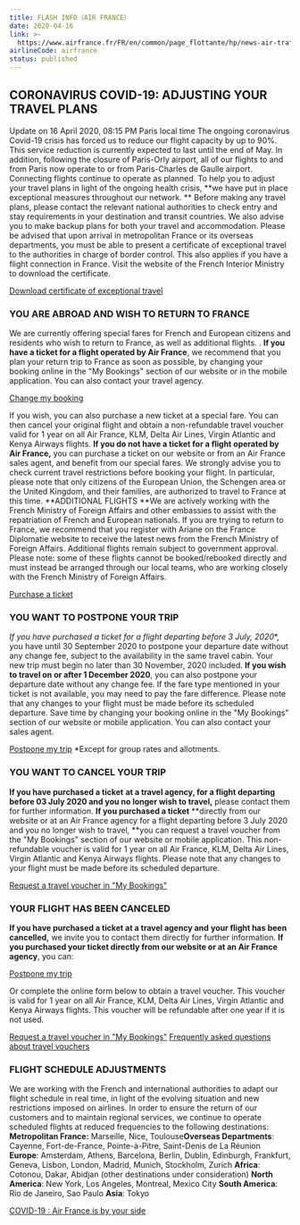 ```yaml
---
title: FLASH INFO（AIR FRANCE）
date: 2020-04-16
link: >-
  https://www.airfrance.fr/FR/en/common/page_flottante/hp/news-air-traffic-air-france.htm
airlineCode: airfrance
status: published
---
```

## CORONAVIRUS COVID-19: ADJUSTING YOUR TRAVEL PLANS 

Update on 16 April 2020, 08:15 PM Paris local time The ongoing coronavirus Covid-19 crisis has forced us to reduce our flight capacity by up to 90%. This service reduction is currently expected to last until the end of May. In addition, following the closure of Paris-Orly airport, all of our flights to and from Paris now operate to or from Paris-Charles de Gaulle airport. Connecting flights continue to operate as planned. To help you to adjust your travel plans in light of the ongoing health crisis, **we have put in place exceptional measures throughout our network. ** Before making any travel plans, please contact the relevant national authorities to check entry and stay requirements in your destination and transit countries. We also advise you to make backup plans for both your travel and accommodation. Please be advised that upon arrival in metropolitan France or its overseas departments, you must be able to present a certificate of exceptional travel to the authorities in charge of border control. This also applies if you have a flight connection in France. Visit the website of the French Interior Ministry to download the certificate.

[Download certificate of exceptional travel](https://www.interieur.gouv.fr/Actualites/L-actu-du-Ministere/Attestation-de-deplacement-derogatoire-et-justificatif-de-deplacement-professionnel) 

### YOU ARE ABROAD AND WISH TO RETURN TO FRANCE 

We are currently offering special fares for French and European citizens and residents who wish to return to France, as well as additional flights. . **If you have a ticket for a flight operated by Air France**, we recommend that you plan your return trip to France as soon as possible, by changing your booking online in the "My Bookings" section of our website or in the mobile application. You can also contact your travel agency. 

[Change my booking](/FR/en/local/process/standard/rebooking/SearchPnrRbkAction.do?) 

If you wish, you can also purchase a new ticket at a special fare. You can then cancel your original flight and obtain a non-refundable travel voucher valid for 1 year on all Air France, KLM, Delta Air Lines, Virgin Atlantic and Kenya Airways flights. **If you do not have a ticket for a flight operated by Air France,** you can purchase a ticket on our website or from an Air France sales agent, and benefit from our special fares. We strongly advise you to check current travel restrictions before booking your flight. In particular, please note that only citizens of the European Union, the Schengen area or the United Kingdom, and their families, are authorized to travel to France at this time. **ADDITIONAL FLIGHTS **We are actively working with the French Ministry of Foreign Affairs and other embassies to assist with the repatriation of French and European nationals. If you are trying to return to France, we recommend that you register with Ariane on the France Diplomatie website to receive the latest news from the French Ministry of Foreign Affairs. Additional flights remain subject to government approval. Please note: some of these flights cannot be booked/rebooked directly and must instead be arranged through our local teams, who are working closely with the French Ministry of Foreign Affairs.

[Purchase a ticket](/FR/en/local/process/standardbooking/SearchAction.do? ) 

### YOU WANT TO POSTPONE YOUR TRIP 

**If you have purchased a ticket* for a flight departing before 3 July, 2020**, you have until 30 September 2020 to postpone your departure date without any change fee, subject to the availability in the same travel cabin. Your new trip must begin no later than 30 November, 2020 included. **If you wish to travel on or after 1 December 2020**, you can also postpone your departure date without any change fee. If the fare type mentioned in your ticket is not available, you may need to pay the fare difference. Please note that any changes to your flight must be made before its scheduled departure. Save time by changing your booking online in the "My Bookings" section of our website or mobile application. You can also contact your sales agent.

[Postpone my trip](/FR/en/local/process/standard/rebooking/SearchPnrRbkAction.do?) *Except for group rates and allotments. 

### YOU WANT TO CANCEL YOUR TRIP 

**If you have purchased a ticket** **at a travel agency, for a flight departing before 03 July 2020 and you no longer wish to travel,** please contact them for further information. **If you purchased a ticket** **directly from our website or at an Air France agency for a flight departing before 3 July 2020 and you no longer wish to travel, **you can request a travel voucher from the "My Bookings" section of our website or mobile application. This non-refundable voucher is valid for 1 year on all Air France, KLM, Delta Air Lines, Virgin Atlantic and Kenya Airways flights. Please note that any changes to your flight must be made before its scheduled departure. 

[Request a travel voucher in "My Bookings"](/FR/en/local/process/standard/rebooking/SearchPnrRbkAction.do?) 

### YOUR FLIGHT HAS BEEN CANCELED 

**If you have purchased a ticket at a travel agency and** **your flight has been cancelled,** we invite you to contact them directly for further information. **If you purchased your ticket directly from our website or at an Air France agency**, you can:

[Postpone my trip](/FR/en/local/process/standard/rebooking/SearchPnrRbkAction.do?) 

Or complete the online form below to obtain a travel voucher. This voucher is valid for 1 year on all Air France, KLM, Delta Air Lines, Virgin Atlantic and Kenya Airways flights. This voucher will be refundable after one year if it is not used.

[Request a travel voucher in "My Bookings"](/FR/en/local/process/standard/rebooking/SearchPnrRbkAction.do?) [Frequently asked questions about travel vouchers](https://www.airfrance.fr/FR/en/common/page_flottante/FAQ-avoir-voucher.htm) 

### FLIGHT SCHEDULE ADJUSTMENTS 

We are working with the French and international authorities to adapt our flight schedule in real time, in light of the evolving situation and new restrictions imposed on airlines. In order to ensure the return of our customers and to maintain regional services, we continue to operate scheduled flights at reduced frequencies to the following destinations: **Metropolitan France:** Marseille, Nice, Toulouse ​**Overseas Departments**: Cayenne, Fort-de-France, Pointe-à-Pitre, Saint-Denis de La Réunion **Europe**: Amsterdam, Athens, Barcelona, Berlin, Dublin, Edinburgh, Frankfurt, Geneva, Lisbon, London, Madrid, Munich, Stockholm, Zurich **Africa**: Cotonou, Dakar, Abidjan (other destinations under consideration) **North America**: New York, Los Angeles, Montreal, Mexico City **South America**: Rio de Janeiro, Sao Paulo **Asia**: Tokyo

[COVID-19 : Air France is by your side](https://www.airfrance.fr/FR/en/common/page_flottante/information/coronavirus.htm) 

